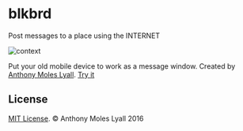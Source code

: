 # blkbrd

Post messages to a place using the INTERNET

![context](https://blkbrd-fda27.firebaseapp.com/assets/images/context.jpg)

Put your old mobile device to work as a message window. Created by [Anthony Moles Lyall](https://www.linkedin.com/in/anthonymoles/).
[Try it](https://blkbrd-fda27.firebaseapp.com/)

## License

[MIT License](LICENSE.md). © Anthony Moles Lyall 2016
